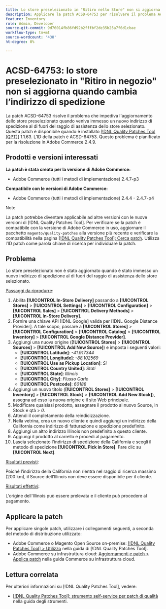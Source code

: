 ```yaml
---
title: Lo store preselezionato in "Ritiro nello Store" non si aggiorna quando cambia l'indirizzo di spedizione
description: Applicare la patch ACSD-64753 per risolvere il problema Adobe Commerce, in cui lo store preselezionato non è stato aggiornato quando è stato immesso un nuovo indirizzo di spedizione al di fuori del raggio di servizio dello store selezionato.
feature: Inventory
role: Admin, Developer
source-git-commit: 9d76014fb86fd92b2fffbf2de35b25a7f6d1cbae
workflow-type: tm+mt
source-wordcount: '438'
ht-degree: 0%

---
```



# ACSD-64753: lo store preselezionato in &quot;Ritiro in negozio&quot; non si aggiorna quando cambia l’indirizzo di spedizione

La patch ACSD-64753 risolve il problema che impediva l&#39;aggiornamento dello store preselezionato quando veniva immesso un nuovo indirizzo di spedizione al di fuori del raggio di assistenza dello store selezionato. Questa patch è disponibile quando è installato [[!DNL Quality Patches Tool (QPT)]](/help/tools/quality-patches-tool/quality-patches-tool-to-self-serve-quality-patches.md) 1.1.63. L’ID della patch è ACSD-64753. Questo problema è pianificato per la risoluzione in Adobe Commerce 2.4.9.

## Prodotti e versioni interessati

**La patch è stata creata per la versione di Adobe Commerce:**

* Adobe Commerce (tutti i metodi di implementazione) 2.4.7-p3

**Compatibile con le versioni di Adobe Commerce:**

* Adobe Commerce (tutti i metodi di implementazione) 2.4.4 - 2.4.7-p4

>[!NOTE]
>
>La patch potrebbe diventare applicabile ad altre versioni con le nuove versioni di [!DNL Quality Patches Tool]. Per verificare se la patch è compatibile con la versione di Adobe Commerce in uso, aggiornare il pacchetto `magento/quality-patches` alla versione più recente e verificare la compatibilità nella pagina [[!DNL Quality Patches Tool]: Cerca patch](https://experienceleague.adobe.com/tools/commerce-quality-patches/index.html). Utilizza l’ID patch come parola chiave di ricerca per individuare la patch.

## Problema

Lo store preselezionato non è stato aggiornato quando è stato immesso un nuovo indirizzo di spedizione al di fuori del raggio di assistenza dello store selezionato.

<u>Passaggi da riprodurre</u>:

1. Abilita **[!UICONTROL In-Store Delivery]** passando a **[!UICONTROL Stores]** > **[!UICONTROL Settings]** > **[!UICONTROL Configuration]** > **[!UICONTROL Sales]** > **[!UICONTROL Delivery Methods]** > **[!UICONTROL In-Store Delivery]**.
1. Fornire una chiave API [!DNL Google] valida per [!DNL Google Distance Provider]. A tale scopo, passare a **[!UICONTROL Stores]** > **[!UICONTROL Configuration]** > **[!UICONTROL Catalog]** > **[!UICONTROL Inventory]** > **[!UICONTROL Google Distance Provider]**.
1. Aggiungi una nuova origine (**[!UICONTROL Stores]** > **[!UICONTROL Sources]** > **[!UICONTROL Add New Source]**) e imposta i seguenti valori:
   * **[!UICONTROL Latitude]**: *-41.917344*
   * **[!UICONTROL Longitude]**: *-88.102569*
   * **[!UICONTROL Use as Pickup Location]**: *Sì*
   * **[!UICONTROL Country United]**: *Stati*
   * **[!UICONTROL State]**: *Illinois*
   * **[!UICONTROL City]**: *Flusso Carlo*
   * **[!UICONTROL Postcode]**: *60188*
1. Aggiungi un nuovo titolo (**[!UICONTROL Stores]** > **[!UICONTROL Inventory]** > **[!UICONTROL Stock]** > **[!UICONTROL Add New Stock]**), assegna ad esso la nuova origine e il sito Web principale.
1. Modificare qualsiasi prodotto, assegnare il prodotto al nuovo Source, In Stock e qtà > *0*.
1. Attendi il completamento della reindicizzazione.
1. Nella vetrina, crea un nuovo cliente e quindi aggiungi un indirizzo della California come indirizzo di fatturazione e spedizione predefinito.
1. Aggiungi un altro indirizzo Illinois non predefinito a questo cliente.
1. Aggiungi il prodotto al carrello e procedi al pagamento.
1. Lascia selezionato l&#39;indirizzo di spedizione della California e scegli il metodo di spedizione **[!UICONTROL Pick in Store]**. Fare clic su **[!UICONTROL Next]**.

<u>Risultati previsti</u>:

Poiché l’indirizzo della California non rientra nel raggio di ricerca massimo (200 km), il Source dell’Illinois non deve essere disponibile per il cliente.

<u>Risultati effettivi</u>:

L&#39;origine dell&#39;Illinois può essere prelevata e il cliente può procedere al pagamento.

## Applicare la patch

Per applicare singole patch, utilizzare i collegamenti seguenti, a seconda del metodo di distribuzione utilizzato:

* Adobe Commerce o Magento Open Source on-premise: [[!DNL Quality Patches Tool] > Utilizzo](/help/tools/quality-patches-tool/usage.md) nella guida di [!DNL Quality Patches Tool].
* Adobe Commerce su infrastruttura cloud: [Aggiornamenti e patch > Applica patch](https://experienceleague.adobe.com/docs/commerce-cloud-service/user-guide/develop/upgrade/apply-patches.html) nella guida Commerce su infrastruttura cloud.

## Lettura correlata

Per ulteriori informazioni su [!DNL Quality Patches Tool], vedere:

* [[!DNL Quality Patches Tool]: strumento self-service per patch di qualità](/help/tools/quality-patches-tool/quality-patches-tool-to-self-serve-quality-patches.md) nella guida degli strumenti.
